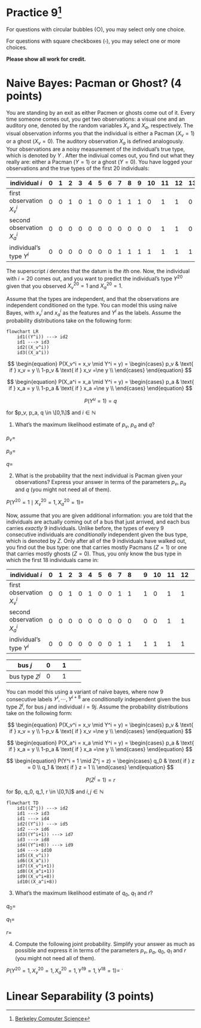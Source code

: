 # Practice 9[^1]

For questions with circular bubbles ($\bigcirc$), you may select only one choice.

For questions with square checkboxes ($\square$), you may select one or more choices.

**Please show all work for credit.**

# Naive Bayes: Pacman or Ghost? (4 points)

You are standing by an exit as either Pacmen or ghosts come out of it. Every time someone comes out, you get two observations: a visual one and an auditory one, denoted by the random variables $X_v$ and $X_a$, respectively. The visual observation informs you that the individual is either a Pacman ($X_v=1$) or a ghost ($X_v=0$). The auditory observation $X_a$ is defined analogously. Your observations are a noisy measurement of the individual’s true type, which is denoted by $Y$ . After the indiviual comes out, you find out what they really are: either a Pacman ($Y=1$) or a ghost ($Y=0$). You have logged your observations and the true types of the first 20 individuals:


| individual $i$             | 0 | 1 | 2 | 3 | 4 | 5 | 6 | 7 | 8 | 9 | 10 | 11 | 12 | 13 | 14 | 15 | 16 | 17 | 18 | 19 |
| -------------------------- | - | - | - | - | - | - | - | - | - | - | -- | -- | -- | -- | -- | -- | -- | -- | -- | -- |
| first observation $X_v^i$  | 0 | 0 | 1 | 0 | 1 | 0 | 0 | 1 | 1 | 1 | 0  | 1  | 1  | 0  | 1  | 1  | 1  | 0  | 0  | 0  |
| second observation $X_a^i$ | 0 | 0 | 0 | 0 | 0 | 0 | 0 | 0 | 0 | 0 | 0  | 1  | 1  | 0  | 0  | 0  | 0  | 0  | 0  | 0  |
| individual’s type $Y^i$    | 0 | 0 | 0 | 0 | 0 | 0 | 0 | 1 | 1 | 1 | 1  | 1  | 1  | 1  | 1  | 1  | 1  | 0  | 0  | 0  |

The superscript $i$ denotes that the datum is the $i$th one. Now, the individual with $i=20$ comes out, and you want to predict
the individual’s type $Y^{20}$ given that you observed $X_v^{20} = 1$ and $X_a^{20} = 1$.

Assume that the types are independent, and that the observations are independent conditioned on the type. You can model this using naïve Bayes, with $x_v^i$ and $x_a^i$ as the features and $Y^i$ as the labels. Assume the probability distributions take
on the following form:

```mermaid
flowchart LR
    id1((Y^i)) ---> id2
    id1 ---> id3
    id2((X_v^i))
    id3((X_a^i))
```

$$
\begin{equation}
  P(X_v^i = x_v \mid Y^i = y) = 
    \begin{cases}
      p_v & \text{ if } x_v = y \\
      1-p_v & \text{ if } x_v =\ne y \\
    \end{cases}       
\end{equation}
$$

$$
\begin{equation}
  P(X_a^i = x_a \mid Y^i = y) = 
    \begin{cases}
      p_a & \text{ if } x_a = y \\
      1-p_a & \text{ if } x_a =\ne y \\
    \end{cases}       
\end{equation}
$$

$$
P(Y^u = 1) = q
$$

for $p_v, p_a, q \in \[0,1\]$ and $i \in \mathbb{N}$

1. What’s the maximum likelihood estimate of $p_v$, $p_a$ and $q$?

$p_v=$ `                                   `

$p_a=$ `                                   `

$q=$ `                                   `

2. What is the probability that the next individual is Pacman given your observations? Express your answer in terms of the parameters $p_v$, $p_a$ and $q$ (you might not need all of them).

$P(Y^{20} = 1 \mid X_v^{20} = 1, X_a^{20} = 1)=$ `                                            `

Now, assume that you are given additional information: you are told that the individuals are actually coming out of a bus that just arrived, and each bus carries *exactly* 9 individuals. Unlike before, the types of every 9 consecutive individuals are *conditionally* independent given the bus type, which is denoted by $Z$. Only after all of the 9 individuals have walked out, you find out the bus type: one that carries mostly Pacmans ($Z=1$) or one that carries mostly ghosts ($Z=0$). Thus, you only know the bus type in which the first 18 individuals came in:

| individual $i$             | 0 | 1 | 2 | 3 | 4 | 5 | 6 | 7 | 8 |   | 9 | 10 | 11 | 12 | 13 | 14 | 15 | 16 | 17 |   | 18 | 19 |
| -------------------------- | - | - | - | - | - | - | - | - | - | - | - | -- | -- | -- | -- | -- | -- | -- | -- | - | -- | -- |
| first observation $X_v^i$  | 0 | 0 | 1 | 0 | 1 | 0 | 0 | 1 | 1 |   | 1 | 0  | 1  | 1  | 0  | 1  | 1  | 1  | 0  |   | 0  | 0  |
| second observation $X_a^i$ | 0 | 0 | 0 | 0 | 0 | 0 | 0 | 0 | 0 |   | 0 | 0  | 1  | 1  | 0  | 0  | 0  | 0  | 0  |   | 0  | 0  |
| individual’s type $Y^i$    | 0 | 0 | 0 | 0 | 0 | 0 | 0 | 1 | 1 |   | 1 | 1  | 1  | 1  | 1  | 1  | 1  | 1  | 0  |   | 0  | 0  |

| bus $j$        | 0 |   | 1 |   |   |
| -------------- | - | - | - | - | - |
| bus type $Z^j$ | 0 |   | 1 |   |   |

You can model this using a variant of naïve bayes, where now 9 consecutive labels $𝑌^i, \cdots , Y^{i+8}$ are *conditionally* independent given the bus type $Z^j$, for bus $j$ and individual $i = 9j$. Assume the probability distributions take on the following form:

$$
\begin{equation}
  P(X_v^i = x_v \mid Y^i = y) = 
    \begin{cases}
      p_v & \text{ if } x_v = y \\
      1-p_v & \text{ if } x_v =\ne y \\
    \end{cases}       
\end{equation}
$$

$$
\begin{equation}
  P(X_a^i = x_a \mid Y^i = y) = 
    \begin{cases}
      p_a & \text{ if } x_a = y \\
      1-p_a & \text{ if } x_a =\ne y \\
    \end{cases}       
\end{equation}
$$

$$
\begin{equation}
  P(Y^i = 1 \mid Z^j = z) = 
    \begin{cases}
      q_0 & \text{ if } z = 0 \\
      q_1 & \text{ if } z = 1 \\
    \end{cases}       
\end{equation}
$$

$$
P(Z^j = 1) = r
$$

for $p, q_0, q_1, r \in \[0,1\]$ and $i,j \in \mathbb{N}$

```mermaid
flowchart TD
    id1((Z^j)) ---> id2
    id1 ---> id3
    id1 ---> id4
    id2((Y^i)) ---> id5
    id2 ---> id6
    id3((Y^i+1)) ---> id7
    id3 ---> id8
    id4((Y^i+8)) ---> id9
    id4 ---> id10
    id5((X_v^i))
    id6((X_a^i))
    id7((X_v^i+1))
    id8((X_a^i+1))
    id9((X_v^i+8))
    id10((X_a^i+8))
```

3. What’s the maximum likelihood estimate of $q_0$, $q_1$ and $r$?

$q_0=$ `                                   `

$q_1=$ `                                   `

$r=$ `                                   `

4. Compute the following joint probability. Simplify your answer as much as possible and express it in terms of the parameters $p_v$, $p_a$, $q_0$, $q_1$ and $r$ (you might not need all of them).

$P(Y^{20} = 1, X_v^{20} = 1, X_a^{20} = 1, Y^{19} = 1, Y^{18} = 1)=$ `  



# Linear Separability (3 points)

[^1]: [Berkeley Computer Science](http://ai.berkeley.edu)
